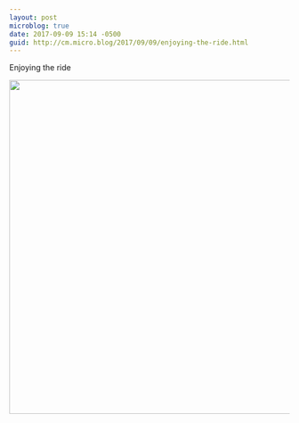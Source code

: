 ```yaml
---
layout: post
microblog: true
date: 2017-09-09 15:14 -0500
guid: http://cm.micro.blog/2017/09/09/enjoying-the-ride.html
---
```

Enjoying the ride

<img src="http://chadmoore.net/uploads/2017/bc215f0ec6.jpg" width="600" height="600" />
